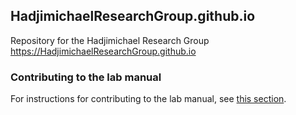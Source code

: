 ## HadjimichaelResearchGroup.github.io
Repository for the Hadjimichael Research Group
<https://HadjimichaelResearchGroup.github.io>

### Contributing to the lab manual
For instructions for contributing to the lab manual, see [this section]((https://hadjimichaelresearchgroup.github.io/Contributing/Instructions.html)).

